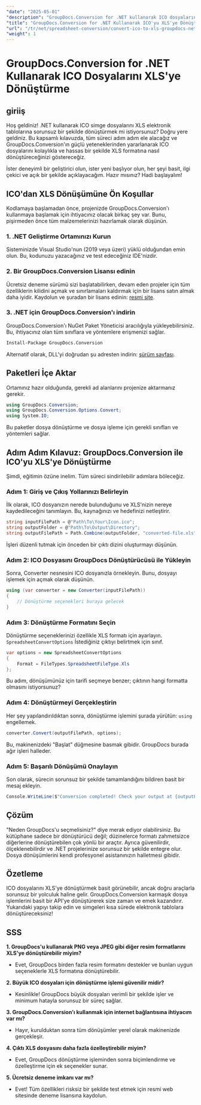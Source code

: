 ```yaml
---
"date": "2025-05-01"
"description": "GroupDocs.Conversion for .NET kullanarak ICO dosyalarını XLS formatına nasıl kolayca dönüştüreceğinizi öğrenin. C# projelerinizde sorunsuz dosya dönüşümü için bu adım adım kılavuzu izleyin."
"title": "GroupDocs.Conversion for .NET Kullanarak ICO'yu XLS'ye Dönüştürme Adım Adım Kılavuz"
"url": "/tr/net/spreadsheet-conversion/convert-ico-to-xls-groupdocs-net/"
"weight": 1
---
```


# GroupDocs.Conversion for .NET Kullanarak ICO Dosyalarını XLS'ye Dönüştürme

## giriiş

Hoş geldiniz! .NET kullanarak ICO simge dosyalarını XLS elektronik tablolarına sorunsuz bir şekilde dönüştürmek mi istiyorsunuz? Doğru yere geldiniz. Bu kapsamlı kılavuzda, tüm süreci adım adım ele alacağız ve GroupDocs.Conversion'ın güçlü yeteneklerinden yararlanarak ICO dosyalarını kolaylıkla ve hassas bir şekilde XLS formatına nasıl dönüştüreceğinizi göstereceğiz.

İster deneyimli bir geliştirici olun, ister yeni başlıyor olun, her şeyi basit, ilgi çekici ve açık bir şekilde açıklayacağım. Hazır mısınız? Hadi başlayalım!


## ICO'dan XLS Dönüşümüne Ön Koşullar

Kodlamaya başlamadan önce, projenizde GroupDocs.Conversion'ı kullanmaya başlamak için ihtiyacınız olacak birkaç şey var. Bunu, pişirmeden önce tüm malzemelerinizi hazırlamak olarak düşünün.

### 1. .NET Geliştirme Ortamınızı Kurun

Sisteminizde Visual Studio'nun (2019 veya üzeri) yüklü olduğundan emin olun. Bu, kodunuzu yazacağınız ve test edeceğiniz IDE'nizdir.

### 2. Bir GroupDocs.Conversion Lisansı edinin

Ücretsiz deneme sürümü sizi başlatabilirken, devam eden projeler için tüm özelliklerin kilidini açmak ve sınırlamaları kaldırmak için bir lisans satın almak daha iyidir. Kaydolun ve şuradan bir lisans edinin: [resmi site](https://purchase.groupdocs.com/buy).

### 3. .NET için GroupDocs.Conversion'ı indirin

GroupDocs.Conversion'ı NuGet Paket Yöneticisi aracılığıyla yükleyebilirsiniz. Bu, ihtiyacınız olan tüm sınıflara ve yöntemlere erişmenizi sağlar. 

```bash
Install-Package GroupDocs.Conversion
```
Alternatif olarak, DLL'yi doğrudan şu adresten indirin: [sürüm sayfası](https://releases.groupdocs.com/conversion/net/).


## Paketleri İçe Aktar

Ortamınız hazır olduğunda, gerekli ad alanlarını projenize aktarmanız gerekir.

```csharp
using GroupDocs.Conversion;
using GroupDocs.Conversion.Options.Convert;
using System.IO;
```

Bu paketler dosya dönüştürme ve dosya işleme için gerekli sınıfları ve yöntemleri sağlar.


## Adım Adım Kılavuz: GroupDocs.Conversion ile ICO'yu XLS'ye Dönüştürme

Şimdi, eğitimin özüne inelim. Tüm süreci sindirilebilir adımlara böleceğiz.

### Adım 1: Giriş ve Çıkış Yollarınızı Belirleyin

İlk olarak, ICO dosyanızın nerede bulunduğunu ve XLS'nizin nereye kaydedileceğini tanımlayın. Bu, kaynağınızı ve hedefinizi netleştirir.

```csharp
string inputFilePath = @"Path\To\Your\Icon.ico";
string outputFolder = @"Path\To\Output\Directory";
string outputFilePath = Path.Combine(outputFolder, "converted-file.xls");
```

İşleri düzenli tutmak için önceden bir çıktı dizini oluşturmayı düşünün.

### Adım 2: ICO Dosyasını GroupDocs Dönüştürücüsü ile Yükleyin

Sonra, Converter nesnesini ICO dosyanızla örnekleyin. Bunu, dosyayı işlemek için açmak olarak düşünün.

```csharp
using (var converter = new Converter(inputFilePath))
{
    // Dönüştürme seçenekleri buraya gelecek
}
```

### Adım 3: Dönüştürme Formatını Seçin

Dönüştürme seçeneklerinizi özellikle XLS formatı için ayarlayın. `SpreadsheetConvertOptions` İstediğiniz çıktıyı belirtmek için sınıf.

```csharp
var options = new SpreadsheetConvertOptions 
{ 
    Format = FileTypes.SpreadsheetFileType.Xls 
};
```

Bu adım, dönüşümünüz için tarifi seçmeye benzer; çıktının hangi formatta olmasını istiyorsunuz?

### Adım 4: Dönüştürmeyi Gerçekleştirin

Her şey yapılandırıldıktan sonra, dönüştürme işlemini şurada yürütün: `using` engellemek.

```csharp
converter.Convert(outputFilePath, options);
```

Bu, makinenizdeki "Başlat" düğmesine basmak gibidir. GroupDocs burada ağır işleri halleder.

### Adım 5: Başarılı Dönüşümü Onaylayın

Son olarak, sürecin sorunsuz bir şekilde tamamlandığını bildiren basit bir mesaj ekleyin.

```csharp
Console.WriteLine($"Conversion completed! Check your output at {outputFolder}");
```

## Çözüm

"Neden GroupDocs'u seçmelisiniz?" diye merak ediyor olabilirsiniz. Bu kütüphane sadece bir dönüştürücü değil; düzinelerce formatı zahmetsizce diğerlerine dönüştürebilen çok yönlü bir araçtır. Ayrıca güvenilirdir, ölçeklenebilirdir ve .NET projelerinize sorunsuz bir şekilde entegre olur. Dosya dönüşümlerini kendi profesyonel asistanınızın halletmesi gibidir.


## Özetleme

ICO dosyalarını XLS'ye dönüştürmek basit görünebilir, ancak doğru araçlarla sorunsuz bir yolculuk haline gelir. GroupDocs.Conversion karmaşık dosya işlemlerini basit bir API'ye dönüştürerek size zaman ve emek kazandırır. Yukarıdaki yapıyı takip edin ve simgeleri kısa sürede elektronik tablolara dönüştüreceksiniz!


## SSS

**1. GroupDocs'u kullanarak PNG veya JPEG gibi diğer resim formatlarını XLS'ye dönüştürebilir miyim?**  

- Evet, GroupDocs birden fazla resim formatını destekler ve bunları uygun seçeneklerle XLS formatına dönüştürebilir.

**2. Büyük ICO dosyaları için dönüştürme işlemi güvenilir midir?**  

- Kesinlikle! GroupDocs büyük dosyaları verimli bir şekilde işler ve minimum hatayla sorunsuz bir süreç sağlar.

**3. GroupDocs.Conversion'ı kullanmak için internet bağlantısına ihtiyacım var mı?**  

- Hayır, kurulduktan sonra tüm dönüşümler yerel olarak makinenizde gerçekleşir.

**4. Çıktı XLS dosyasını daha fazla özelleştirebilir miyim?**  

- Evet, GroupDocs dönüştürme işleminden sonra biçimlendirme ve özelleştirme için ek seçenekler sunar.

**5. Ücretsiz deneme imkanı var mı?**  

- Evet! Tüm özellikleri risksiz bir şekilde test etmek için resmi web sitesinde deneme lisansına kaydolun.
